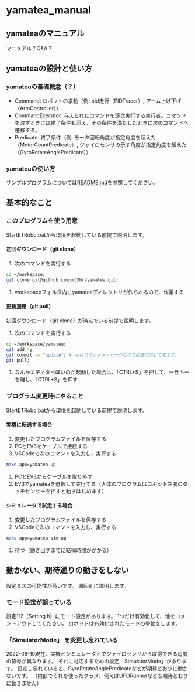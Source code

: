 # yamatea_manual

## yamateaのマニュアル
マニュアル？Q&A？

## yamateaの設計と使い方
### yamateaの基礎概念（？）
- Command: ロボットの挙動（例: pid走行（PIDTracer）, アーム上げ下げ（ArmController））
- CommandExecutor: 与えられたコマンドを逐次実行する実行者。コマンドを渡すときには終了条件も添え、その条件を満たしたときに次のコマンドへ遷移する。
- Predicate: 終了条件（例: モータ回転角度が指定角度を超えた（MotorCountPredicate）, ジャイロセンサの示す角度が指定角度を超えた（GyroRotateAnglePredicate））

### yamateaの使い方
サンプルプログラムについては[README.md](https://github.com/mt3hr/yamatea/blob/master/README.md)を参照してください。

## 基本的なこと

### このプログラムを使う用意
StartETRobo.batから環境を起動している前提で説明します。

#### 初回ダウンロード（git clone）
1. 次のコマンドを実行する
```bash
cd ~/workspace;
git clone git@github.com:mt3hr/yamatea.git;
```
1. workspaceフォルダ内にyamateaディレクトリが作られるので、作業する

#### 更新適用（git pull）
初回ダウンロード（git clone）が済んでいる前提で説明します。
1. 次のコマンドを実行する
```bash
cd ~/workspace/yamatea;
git add *;
git commit -m "update"; # -mはコミットメッセージなので必要に応じて変えて。
git pull;
```
1. なんかエディタっぽいのが起動した場合は、「CTRL+S」を押して、一旦キーを離し、「CTRL+S」を押す

### プログラム変更時にやること
StartETRobo.batから環境を起動している前提で説明します。

#### 実機に転送する場合
1. 変更したプログラムファイルを保存する
1. PCとEV3をケーブルで接続する
1. VSCodeで次のコマンドを入力し、実行する
```bash
make app=yamatea up
```
1. PCとEV3からケーブルを取り外す
1. EV3でyamateaを選択して実行する（大体のプログラムはロボット左腕のタッチセンサーを押すと動きはじめます）

#### シミュレータで試走する場合
1. 変更したプログラムファイルを保存する
1. VSCodeで次のコマンドを入力し、実行する
```bash
make app=yamatea sim up
```
1. 待つ（動き出すまでに結構時間がかかる）

## 動かない、期待通りの動きをしない

設定ミスの可能性が高いです。
原因別に説明します。

### モード設定が誤っている
設定1/2（Setting.h）にモード設定があります。
1つだけ有効化して、他をコメントアウトしてください。
ロボットは有効化されたモードの挙動をします。

### 「SimulatorMode」 を変更し忘れている
2022-08-19現在、実機とシミュレータとでジャイロセンサから取得できる角度の符号が異なります。
それに対応するための設定「SimulatorMode」があります。
設定し忘れていると、GyroRotateAnglePredicateなどが期待どおりに動かないです。
（内部でそれを使ったクラス、例えばUFORunnerなども期待どおりに動きません）